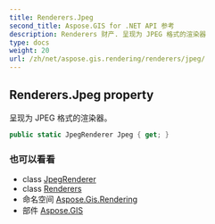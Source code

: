 ```yaml
---
title: Renderers.Jpeg
second_title: Aspose.GIS for .NET API 参考
description: Renderers 财产. 呈现为 JPEG 格式的渲染器
type: docs
weight: 20
url: /zh/net/aspose.gis.rendering/renderers/jpeg/
---
```

## Renderers.Jpeg property

呈现为 JPEG 格式的渲染器。

```csharp
public static JpegRenderer Jpeg { get; }
```

### 也可以看看

* class [JpegRenderer](../../../aspose.gis.rendering.formats.jpeg/jpegrenderer/)
* class [Renderers](../)
* 命名空间 [Aspose.Gis.Rendering](../../renderers/)
* 部件 [Aspose.GIS](../../../)


